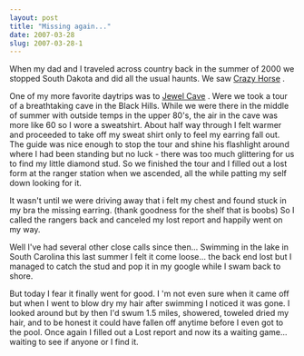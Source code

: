 ```yaml
---
layout: post
title: "Missing again..."
date: 2007-03-28
slug: 2007-03-28-1
---
```


When my dad and I traveled across country back in the summer of 2000 we stopped South Dakota and did all the usual haunts.  We saw  [Crazy Horse](http://www.crazyhorse.org/) .

One of my more favorite daytrips was to  [Jewel Cave](http://www.nps.gov/jeca/) . Were we took a tour of a breathtaking cave in the Black Hills.  While we were there in the middle of summer with outside temps in the upper 80&apos;s, the air in the cave was more like 60 so I wore a sweatshirt.  About half way through I felt warmer and proceeded to take off my sweat shirt only to feel my earring fall out.  The guide was nice enough to stop the tour and shine his flashlight around where I had been standing but no luck - there was too much glittering for us to find my little diamond stud.  So we finished the tour and I filled out a lost form at the ranger station when we ascended, all the while patting my self down looking for it.

It wasn&apos;t until we were driving away that i felt my chest and found stuck in my bra the missing earring. (thank goodness for the shelf that is boobs)  So I called the rangers back and canceled my lost report and happily went on my way.

Well I&apos;ve had several other close calls since then... Swimming in the lake in South Carolina this last summer I felt it come loose... the back end lost but I managed to catch the stud and pop it in my  google while I swam back to shore.

But today I fear it finally went for good.  I &apos;m not even sure when it came off but when I went to blow dry my hair after swimming I noticed it was gone.  I looked around but by then I&apos;d swum 1.5 miles, showered, toweled dried my hair, and to be honest it could have fallen off anytime before I even got to the pool.  Once again I filled out a Lost report and now its a waiting game... waiting to see if anyone or I find it.


